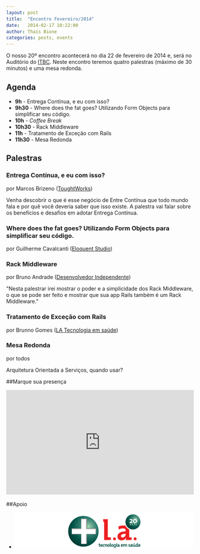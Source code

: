 ```yaml
---
layout: post
title:  "Encontro Fevereiro/2014"
date:   2014-02-17 10:22:00
author: Thaís Bione
categories: posts, events
---
```


O nosso 20º encontro acontecerá no dia 22 de fevereiro de 2014 e, será no Auditório do [ITBC](http://goo.gl/cD7Rcx). Neste encontro teremos quatro palestras (máximo de 30 minutos) e uma mesa redonda.

## Agenda ##

- **9h** - Entrega Contínua, e eu com isso?
- **9h30** - Where does the fat goes? Utilizando Form Objects para simplificar seu código.
- **10h** - *Coffee Break*
- **10h30** - Rack Middleware
- **11h** - Tratamento de Exceção com Rails
- **11h30** - Mesa Redonda

## Palestras ##

### Entrega Contínua, e eu com isso? ##
por Marcos Brizeno ([ToughtWorks](http://www.thoughtworks.com/))

Venha descobrir o que é esse negócio de Entre Contínua que todo mundo fala e por quê você deveria saber que isso existe. A palestra vai falar sobre os benefícios e desafios em adotar Entrega Contínua.

### Where does the fat goes? Utilizando Form Objects para simplificar seu código.
por Guilherme Cavalcanti ([Eloquent Studio](https://github.com/guiocavalcanti))

### Rack Middleware
por Bruno Andrade ([Desenvolvedor Independente](https://github.com/brunoandradd))

"Nesta palestrar irei mostrar o poder e a simplicidade dos Rack Middleware, o que se pode ser feito e mostrar que sua app Rails também é um Rack Middleware."

### Tratamento de Exceção com Rails
por Brunno Gomes ([LA Tecnologia em saúde](http://www.latecnologiaemsaude.com.br/))

### Mesa Redonda
por todos

Arquitetura Orientada a Serviços, quando usar?

##Marque sua presença

<iframe src="http://even.tc/frevoonrails20/embedded" frameborder="0" height="280px" width="100%" vspace="0" hspace="0" marginheight="5" marginwidth="5" scrolling="auto" allowtransparency="true"> </iframe>

##Apoio

- [![LA Tecnologia em Saúde](/images/logo-la-tecnologia.png)](http://www.latecnologiaemsaude.com.br)
